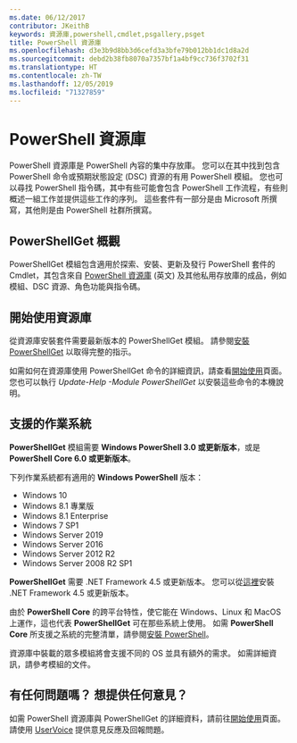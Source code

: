 ```yaml
---
ms.date: 06/12/2017
contributor: JKeithB
keywords: 資源庫,powershell,cmdlet,psgallery,psget
title: PowerShell 資源庫
ms.openlocfilehash: d3e3b9d8bb3d6cefd3a3bfe79b012bb1dc1d8a2d
ms.sourcegitcommit: debd2b38fb8070a7357bf1a4bf9cc736f3702f31
ms.translationtype: HT
ms.contentlocale: zh-TW
ms.lasthandoff: 12/05/2019
ms.locfileid: "71327859"
---
```

# <a name="the-powershell-gallery"></a>PowerShell 資源庫

PowerShell 資源庫是 PowerShell 內容的集中存放庫。 您可以在其中找到包含 PowerShell 命令或預期狀態設定 (DSC) 資源的有用 PowerShell 模組。
您也可以尋找 PowerShell 指令碼，其中有些可能會包含 PowerShell 工作流程，有些則概述一組工作並提供這些工作的序列。 這些套件有一部分是由 Microsoft 所撰寫，其他則是由 PowerShell 社群所撰寫。

## <a name="powershellget-overview"></a>PowerShellGet 概觀

PowerShellGet 模組包含適用於探索、安裝、更新及發行 PowerShell 套件的 Cmdlet，其包含來自 [PowerShell 資源庫](https://www.PowerShellGallery.com) \(英文\) 及其他私用存放庫的成品，例如模組、DSC 資源、角色功能與指令碼。

## <a name="getting-started-with-the-gallery"></a>開始使用資源庫

從資源庫安裝套件需要最新版本的 PowerShellGet 模組。
請參閱[安裝 PowerShellGet](installing-psget.md) 以取得完整的指示。

如需如何在資源庫使用 PowerShellGet 命令的詳細資訊，請查看[開始使用](getting-started.md)頁面。 您也可以執行 *Update-Help -Module PowerShellGet* 以安裝這些命令的本機說明。

## <a name="supported-operating-systems"></a>支援的作業系統

**PowerShellGet** 模組需要 **Windows PowerShell 3.0 或更新版本**，或是 **PowerShell Core 6.0 或更新版本**。

下列作業系統都有適用的 **Windows PowerShell** 版本：

- Windows 10
- Windows 8.1 專業版
- Windows 8.1 Enterprise
- Windows 7 SP1
- Windows Server 2019
- Windows Server 2016
- Windows Server 2012 R2
- Windows Server 2008 R2 SP1

**PowerShellGet** 需要 .NET Framework 4.5 或更新版本。 您可以從[這裡](https://msdn.microsoft.com/library/5a4x27ek.aspx)安裝 .NET Framework 4.5 或更新版本。

由於 **PowerShell Core** 的跨平台特性，使它能在 Windows、Linux 和 MacOS 上運作，這也代表 **PowerShellGet** 可在那些系統上使用。 如需 **PowerShell Core** 所支援之系統的完整清單，請參閱[安裝 PowerShell](/powershell/scripting/setup/installing-powershell)。

資源庫中裝載的眾多模組將會支援不同的 OS 並具有額外的需求。 如需詳細資訊，請參考模組的文件。

## <a name="got-a-question-have-feedback"></a>有任何問題嗎？ 想提供任何意見？

如需 PowerShell 資源庫與 PowerShellGet 的詳細資料，請前往[開始使用](getting-started.md)頁面。 請使用 [UserVoice](http://windowsserver.uservoice.com/forums/301869-powershell) 提供意見反應及回報問題。
